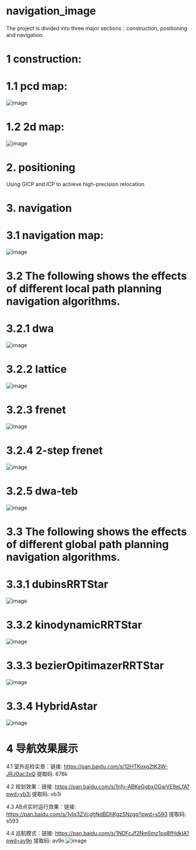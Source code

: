 # navigation_image

The project is divided into three major sections：construction, positioning and navigation.

# 1 construction:

# 1.1 pcd map:
![image](https://github.com/ybw-yang/navigation_image/blob/main/pcd_map.png)
# 1.2 2d map:
![image](https://github.com/ybw-yang/navigation_image/blob/main/raw_map.png)

# 2. positioning
Using GICP and ICP to achieve high-precision relocation

# 3. navigation
# 3.1 navigation map:
![image](https://github.com/ybw-yang/navigation_image/blob/main/navigation_map.png)

# 3.2 The following shows the effects of different local path planning navigation algorithms.
# 3.2.1 dwa
![image](https://github.com/ybw-yang/navigation_image/blob/main/dwa.png)

# 3.2.2 lattice
![image](https://github.com/ybw-yang/navigation_image/blob/main/lattice.png)

# 3.2.3 frenet
![image](https://github.com/ybw-yang/navigation_image/blob/main/frenet.png)

# 3.2.4 2-step frenet
![image](https://github.com/ybw-yang/navigation_image/blob/main/2step_frenet.png)

# 3.2.5 dwa-teb
![image](https://github.com/ybw-yang/navigation_image/blob/main/dwa-teb.png)

# 3.3 The following shows the effects of different global path planning navigation algorithms.

# 3.3.1 dubinsRRTStar
![image](https://github.com/ybw-yang/navigation_image/blob/main/dubinsRRTStar.png)

# 3.3.2 kinodynamicRRTStar
![image](https://github.com/ybw-yang/navigation_image/blob/main/kinodynamicRRTStar.png)

# 3.3.3 bezierOpitimazerRRTStar
![image](https://github.com/ybw-yang/navigation_image/blob/main/bezierOpitimazerRRTstar.png)

# 3.3.4 HybridAstar
![image](https://github.com/ybw-yang/navigation_image/blob/main/HybridAstar.png)

# 4 导航效果展示
4.1 室外巡检实景：链接: https://pan.baidu.com/s/12HTKoxg2tK3W-JRJOac3xQ 提取码: 676k

4.2 规划效果：链接: https://pan.baidu.com/s/1n1y-ABKeGgbxOGwVE9eLfA?pwd=vb3i 提取码: vb3i

4.3 AB点实时运行效果：链接: https://pan.baidu.com/s/1yIq3ZVcghNdBDhKgzSNzgg?pwd=s593 提取码: s593

4.4 巡航模式：链接: https://pan.baidu.com/s/1NDFcJf2Nm5mz1oq8fHdkIA?pwd=av9n 提取码: av9n
![image](https://github.com/ybw-yang/navigation_image/blob/main/航点模式行为树.png)

